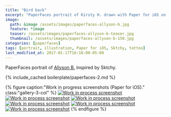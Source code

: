 ```yaml
---
title: "Bird back"
excerpt: "PaperFaces portrait of Kirsty H. drawn with Paper for iOS on an iPad."
image: 
  path: &image /assets/images/paperfaces-allyson-b.jpg 
  feature: *image
  teaser: /assets/images/paperfaces-allyson-b-teaser.jpg
  thumbnail: /assets/images/paperfaces-allyson-b-150.jpg
categories: [paperfaces]
tags: [portrait, illustration, Paper for iOS, Sktchy, tattoo]
last_modified_at: 2017-01-17T16:18:00-05:00
---
```


PaperFaces portrait of [Allyson B.](https://sktchy.com/NogM0C) inspired by Sktchy.

{% include_cached boilerplate/paperfaces-2.md %}

{% figure caption:"Work in progress screenshots (Paper for iOS)." class:"gallery-3-col" %}
[![Work in process screenshot](/assets/images/paperfaces-allyson-b-process-1-600.jpg)](/assets/images/paperfaces-allyson-b-process-1-lg.jpg)
[![Work in process screenshot](/assets/images/paperfaces-allyson-b-process-2-600.jpg)](/assets/images/paperfaces-allyson-b-process-2-lg.jpg)
[![Work in process screenshot](/assets/images/paperfaces-allyson-b-process-3-600.jpg)](/assets/images/paperfaces-allyson-b-process-3-lg.jpg)
[![Work in process screenshot](/assets/images/paperfaces-allyson-b-process-4-600.jpg)](/assets/images/paperfaces-allyson-b-process-4-lg.jpg)
[![Work in process screenshot](/assets/images/paperfaces-allyson-b-process-5-600.jpg)](/assets/images/paperfaces-allyson-b-process-5-lg.jpg)
[![Work in process screenshot](/assets/images/paperfaces-allyson-b-process-6-600.jpg)](/assets/images/paperfaces-allyson-b-process-6-lg.jpg)
{% endfigure %}

